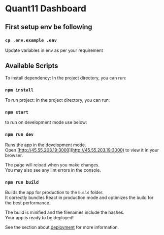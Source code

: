 # Quant11 Dashboard

## First setup env be following
### `cp .env.example .env`
Update variables in env as per your requirement

## Available Scripts

To install dependency:
In the project directory, you can run:
### `npm install`

To run project:
In the project directory, you can run:

### `npm start`

to run on development mode use below:
### `npm run dev`

Runs the app in the development mode.\
Open [http://45.55.203.19:3000](http://45.55.203.19:3000) to view it in your browser.

The page will reload when you make changes.\
You may also see any lint errors in the console.

### `npm run build`

Builds the app for production to the `build` folder.\
It correctly bundles React in production mode and optimizes the build for the best performance.

The build is minified and the filenames include the hashes.\
Your app is ready to be deployed!

See the section about [deployment](https://facebook.github.io/create-react-app/docs/deployment) for more information.
